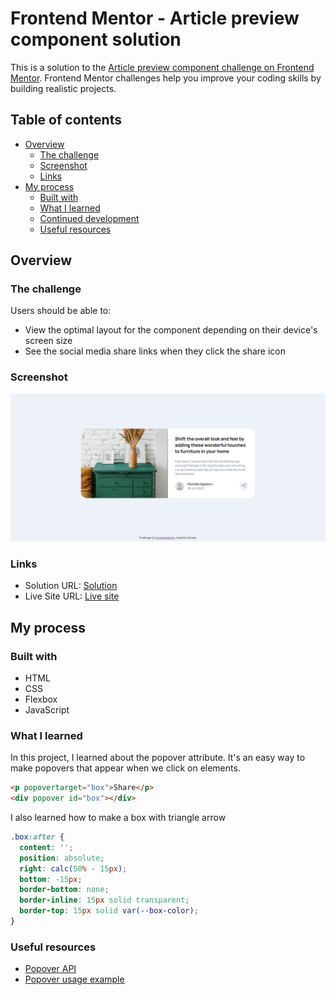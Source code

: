 # Frontend Mentor - Article preview component solution

This is a solution to the [Article preview component challenge on Frontend Mentor](https://www.frontendmentor.io/challenges/article-preview-component-dYBN_pYFT). Frontend Mentor challenges help you improve your coding skills by building realistic projects. 

## Table of contents

- [Overview](#overview)
  - [The challenge](#the-challenge)
  - [Screenshot](#screenshot)
  - [Links](#links)
- [My process](#my-process)
  - [Built with](#built-with)
  - [What I learned](#what-i-learned)
  - [Continued development](#continued-development)
  - [Useful resources](#useful-resources)


## Overview

### The challenge

Users should be able to:

- View the optimal layout for the component depending on their device's screen size
- See the social media share links when they click the share icon

### Screenshot

![](./screenshot.png)

### Links

- Solution URL: [Solution](https://your-solution-url.com)
- Live Site URL: [Live site](https://your-live-site-url.com)

## My process

### Built with

- HTML
- CSS
- Flexbox
- JavaScript

### What I learned

In this project, I learned about the popover attribute. It's an easy way to make popovers that appear when we click on elements. 

```html
<p popovertarget="box">Share</p>
<div popover id="box"></div>
```

I also learned how to make a box with triangle arrow
```css
.box:after {
  content: '';
  position: absolute;
  right: calc(50% - 15px);
  bottom: -15px;
  border-bottom: none;
  border-inline: 15px solid transparent;
  border-top: 15px solid var(--box-color);
}
```

### Useful resources

- [Popover API](https://developer.mozilla.org/en-US/docs/Web/API/Popover_API)
- [Popover usage example](https://www.youtube.com/watch?v=DNXEORSk4GU)
